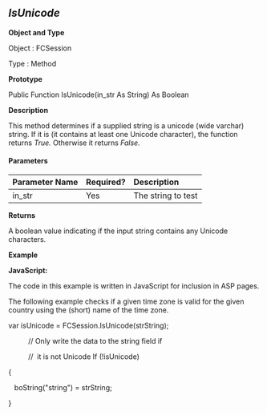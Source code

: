 _IsUnicode_
-----------

**Object and Type**

Object : FCSession

Type : Method

**Prototype**

Public Function IsUnicode(in_str As String) As Boolean

**Description**

This method determines if a supplied string is a unicode (wide varchar) string. If it is (it contains at least one Unicode character), the function returns _True._ Otherwise it returns _False._

#### Parameters

| Parameter Name | Required? | Description |
|:--- |:--- |:--- |
| in_str | Yes | The string to test |

**Returns**

A boolean value indicating if the input string contains any Unicode characters.

**Example**

**JavaScript:**

The code in this example is written in JavaScript for inclusion in ASP pages.

The following example checks if a given time zone is valid for the given country using the (short) name of the time zone.

var isUnicode = FCSession.IsUnicode(strString);

          // Only write the data to the string field if

          //  it is not Unicode If (!isUnicode)

{

   boString("string") = strString;

}